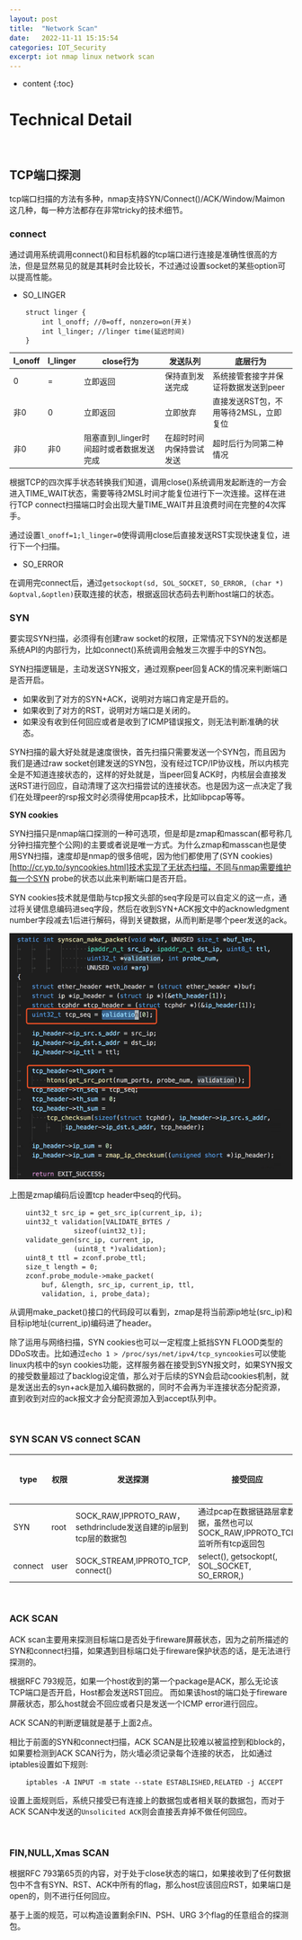 ```yaml
---
layout: post
title:  "Network Scan"
date:   2022-11-11 15:15:54
categories: IOT_Security
excerpt: iot nmap linux network scan
---
```


* content
{:toc}


# Technical Detail

<br />

## TCP端口探测

tcp端口扫描的方法有多种，nmap支持SYN/Connect()/ACK/Window/Maimon这几种，每一种方法都存在非常tricky的技术细节。
<br />

### connect

通过调用系统调用connect()和目标机器的tcp端口进行连接是准确性很高的方法，但是显然易见的就是其耗时会比较长，不过通过设置socket的某些option可以提高性能。

* SO_LINGER

```
    struct linger {
        int l_onoff; //0=off, nonzero=on(开关)
        int l_linger; //linger time(延迟时间)
    }
```

l_onoff |l_linger   |close行为  |发送队列   |底层行为
--- |---    |---    |---    |---
0   |=  |立即返回   |保持直到发送完成   |系统接管套接字并保证将数据发送到peer
非0  |0 |立即返回   |立即放弃   |直接发送RST包，不用等待2MSL，立即复位
非0 |非0    |阻塞直到l_linger时间超时或者数据发送完成   |在超时时间内保持尝试发送   |超时后行为同第二种情况


根据TCP的四次挥手状态转换我们知道，调用close()系统调用发起断连的一方会进入TIME_WAIT状态，需要等待2MSL时间才能复位进行下一次连接。这样在进行TCP connect扫描端口时会出现大量TIME_WAIT并且浪费时间在完整的4次挥手。

通过设置`l_onoff=1;l_linger=0`使得调用close后直接发送RST实现快速复位，进行下一个扫描。


* SO_ERROR

在调用完connect后，通过`getsockopt(sd, SOL_SOCKET, SO_ERROR, (char *) &optval,&optlen)`获取连接的状态，根据返回状态码去判断host端口的状态。





### SYN

要实现SYN扫描，必须得有创建raw socket的权限，正常情况下SYN的发送都是系统API的内部行为，比如connect()系统调用会触发三次握手中的SYN包。

SYN扫描逻辑是，主动发送SYN报文，通过观察peer回复ACK的情况来判断端口是否开启。

* 如果收到了对方的SYN+ACK，说明对方端口肯定是开启的。
* 如果收到了对方的RST，说明对方端口是关闭的。
* 如果没有收到任何回应或者是收到了ICMP错误报文，则无法判断准确的状态。

SYN扫描的最大好处就是速度很快，首先扫描只需要发送一个SYN包，而且因为我们是通过raw socket创建发送的SYN包，没有经过TCP/IP协议栈，所以内核完全是不知道连接状态的，这样的好处就是，当peer回复ACK时，内核层会直接发送RST进行回应，自动清理了这次扫描尝试的连接状态。也是因为这一点决定了我们在处理peer的rsp报文时必须得使用pcap技术，比如libpcap等等。

**SYN cookies**

SYN扫描只是nmap端口探测的一种可选项，但是却是zmap和masscan(都号称几分钟扫描完整个公网)的主要或者说是唯一方式。为什么zmap和masscan也是使用SYN扫描，速度却是nmap的很多倍呢，因为他们都使用了(SYN cookies)[http://cr.yp.to/syncookies.html]技术实现了无状态扫描，不同与nmap需要维护每一个SYN probe的状态以此来判断端口是否开启。

SYN cookies技术就是借助与tcp报文头部的seq字段是可以自定义的这一点，通过将关键信息编码进seq字段，然后在收到SYN+ACK报文中的acknowledgment number字段减去1后进行解码，得到关键数据，从而判断是哪个peer发送的ack。

![network_scan_0.png](https://raw.githubusercontent.com/saiyn/homepage/gh-pages/images/network_scan_0.png)

上图是zmap编码后设置tcp header中seq的代码。


```
    uint32_t src_ip = get_src_ip(current_ip, i);
    uint32_t validation[VALIDATE_BYTES /
                sizeof(uint32_t)];
    validate_gen(src_ip, current_ip,
                (uint8_t *)validation);
    uint8_t ttl = zconf.probe_ttl;
    size_t length = 0;
    zconf.probe_module->make_packet(
        buf, &length, src_ip, current_ip, ttl,
        validation, i, probe_data);
```                    

从调用make_packet()接口的代码段可以看到，zmap是将当前源ip地址(src_ip)和目标ip地址(current_ip)编码进了header。



除了运用与网络扫描，SYN cookies也可以一定程度上抵挡SYN FLOOD类型的DDoS攻击。比如通过`echo 1 > /proc/sys/net/ipv4/tcp_syncookies`可以使能linux内核中的syn cookies功能，这样服务器在接受到SYN报文时，如果SYN报文的接受数量超过了backlog设定值，那么对于后续的SYN会启动cookies机制，就是发送出去的syn+ack是加入编码数据的，同时不会再为半连接状态分配资源，直到收到对应的ack报文才会分配资源加入到accept队列中。

<br />

### SYN SCAN VS connect SCAN

type    |权限   |发送探测   |接受回应   |实现难易   |准确性 |扫描性能
--- |---    |---    |---    |---    |---    |---
SYN |root   |SOCK_RAW,IPPROTO_RAW，sethdrinclude发送自建的ip层到tcp层的数据包   |通过pcap在数据链路层拿数据，虽然也可以SOCK_RAW,IPPROTO_TCP监听所有tcp返回包    |困难   |一般   |很快
connect |user   |SOCK_STREAM,IPPROTO_TCP, connect() |select(), getsockopt(, SOL_SOCKET, SO_ERROR,)  |简单   |较高   |较慢

<br />


### ACK SCAN

ACK scan主要用来探测目标端口是否处于fireware屏蔽状态，因为之前所描述的SYN和connect扫描，如果遇到目标端口处于fireware保护状态的话，是无法进行探测的。

根据RFC 793规范，如果一个host收到的第一个package是ACK，那么无论该TCP端口是否开启，Host都会发送RST回应。
而如果该host的端口处于fireware屏蔽状态，那么host就会不回应或者只是发送一个ICMP error进行回应。

ACK SCAN的判断逻辑就是基于上面2点。

相比于前面的SYN和connect扫描，ACK SCAN是比较难以被监控到和block的，如果要检测到ACK SCAN行为，防火墙必须记录每个连接的状态， 比如通过iptables设置如下规则:

```
    iptables -A INPUT -m state --state ESTABLISHED,RELATED -j ACCEPT
```

设置上面规则后，系统只接受已有连接上的数据包或者相关联的数据包，而对于ACK SCAN中发送的`Unsolicited ACK`则会直接丢弃掉不做任何回应。

<br />


### FIN,NULL,Xmas SCAN

根据RFC 793第65页的内容，对于处于close状态的端口，如果接收到了任何数据包中不含有SYN、RST、ACK中所有的flag，那么host应该回应RST，如果端口是open的，则不进行任何回应。

基于上面的规范，可以构造设置剩余FIN、PSH、URG 3个flag的任意组合的探测包。

